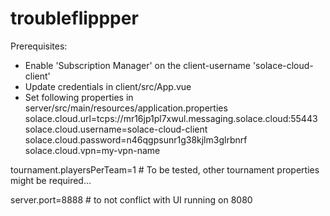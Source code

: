 # troubleflippper

Prerequisites:
- Enable 'Subscription Manager' on the client-username 'solace-cloud-client'
- Update credentials in client/src/App.vue
- Set following properties in server/src/main/resources/application.properties
solace.cloud.url=tcps://mr16jp1pl7xwul.messaging.solace.cloud:55443
solace.cloud.username=solace-cloud-client
solace.cloud.password=n46qgpsunr1g38kjlm3glrbnrf
solace.cloud.vpn=my-vpn-name

tournament.playersPerTeam=1 # To be tested, other tournament properties might be required...

server.port=8888 # to not conflict with UI running on 8080
